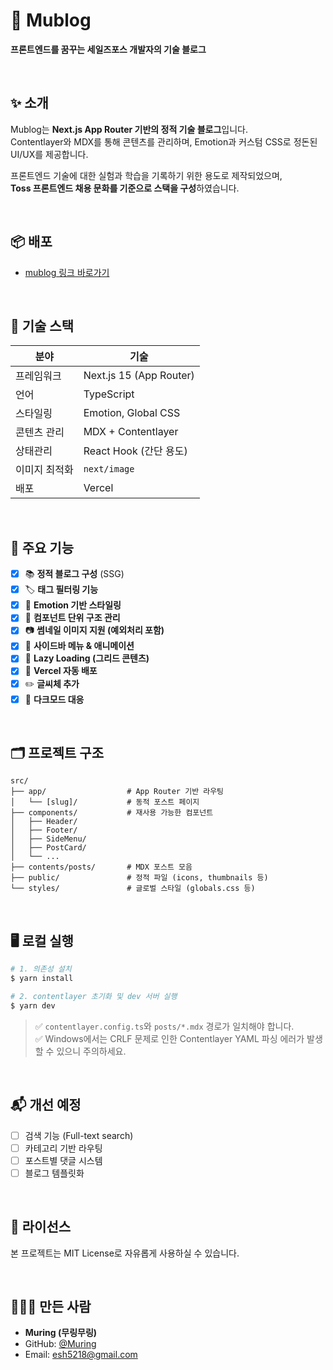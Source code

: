 # 📝 Mublog 

**프론트엔드를 꿈꾸는 세일즈포스 개발자의 기술 블로그**

<br>

## ✨ 소개

Mublog는 **Next.js App Router 기반의 정적 기술 블로그**입니다.  
Contentlayer와 MDX를 통해 콘텐츠를 관리하며, Emotion과 커스텀 CSS로 정돈된 UI/UX를 제공합니다.

프론트엔드 기술에 대한 실험과 학습을 기록하기 위한 용도로 제작되었으며,  
**Toss 프론트엔드 채용 문화를 기준으로 스택을 구성**하였습니다.

<br>

## 📦 배포

- [mublog 링크 바로가기](https://muring-blog.vercel.app/)  

<br>

## 🔧 기술 스택

| 분야             | 기술                     |
|------------------|--------------------------|
| 프레임워크       | Next.js 15 (App Router)  |
| 언어             | TypeScript               |
| 스타일링         | Emotion, Global CSS      |
| 콘텐츠 관리      | MDX + Contentlayer       |
| 상태관리         | React Hook (간단 용도)   |
| 이미지 최적화    | `next/image`             |
| 배포             | Vercel                   |

<br>

## 📁 주요 기능

- [x] 📚 **정적 블로그 구성** (SSG)
- [x] 🏷 **태그 필터링 기능**
- [x] 💅 **Emotion 기반 스타일링**
- [x] 🧱 **컴포넌트 단위 구조 관리**
- [x] 📷 **썸네일 이미지 지원 (예외처리 포함)**
- [x] 🧭 **사이드바 메뉴 & 애니메이션**
- [x] 🐢 **Lazy Loading (그리드 콘텐츠)**
- [x] 🚀 **Vercel 자동 배포**
- [x] ✏️ **글씨체 추가**
- [x] 🎨 **다크모드 대응**

<br>

## 🗂 프로젝트 구조

```
src/
├── app/                  # App Router 기반 라우팅
│   └── [slug]/           # 동적 포스트 페이지
├── components/           # 재사용 가능한 컴포넌트
│   ├── Header/
│   ├── Footer/
│   ├── SideMenu/
│   ├── PostCard/
│   └── ...
├── contents/posts/       # MDX 포스트 모음
├── public/               # 정적 파일 (icons, thumbnails 등)
└── styles/               # 글로벌 스타일 (globals.css 등)
```

<br>

## 🖥️ 로컬 실행

```bash
# 1. 의존성 설치
$ yarn install

# 2. contentlayer 초기화 및 dev 서버 실행
$ yarn dev
```

> ✅ `contentlayer.config.ts`와 `posts/*.mdx` 경로가 일치해야 합니다.  
> ✅ Windows에서는 CRLF 문제로 인한 Contentlayer YAML 파싱 에러가 발생할 수 있으니 주의하세요.

<br>

## 📬 개선 예정

- [ ] 검색 기능 (Full-text search)
- [ ] 카테고리 기반 라우팅
- [ ] 포스트별 댓글 시스템
- [ ] 블로그 템플릿화

<br>

## 📄 라이선스

본 프로젝트는 MIT License로 자유롭게 사용하실 수 있습니다.

<br>

## 🙋🏻‍♂️ 만든 사람

- **Muring (무링무링)**
- GitHub: [@Muring](https://github.com/Muring)
- Email: esh5218@gmail.com
